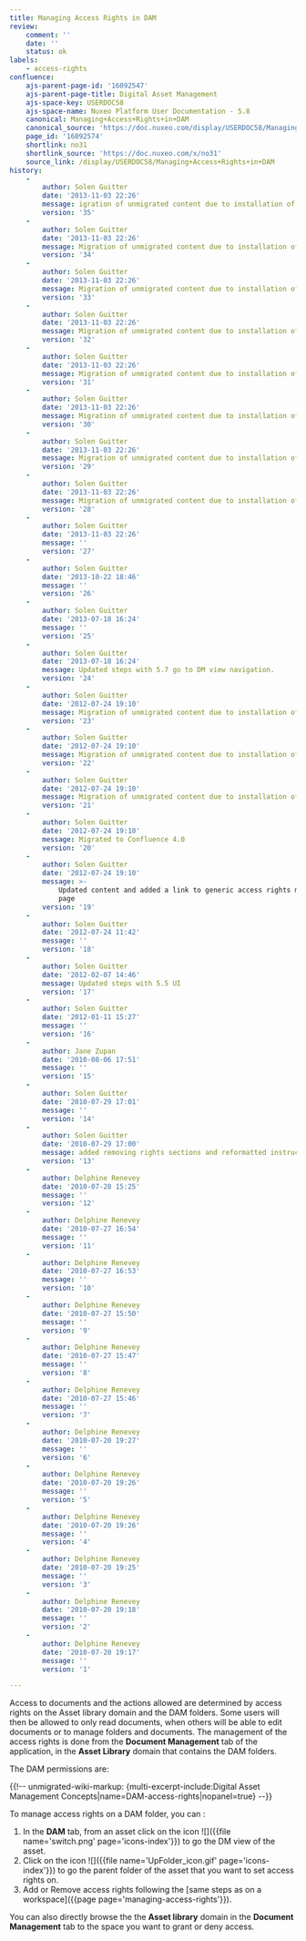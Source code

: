 ```yaml
---
title: Managing Access Rights in DAM
review:
    comment: ''
    date: ''
    status: ok
labels:
    - access-rights
confluence:
    ajs-parent-page-id: '16092547'
    ajs-parent-page-title: Digital Asset Management
    ajs-space-key: USERDOC58
    ajs-space-name: Nuxeo Platform User Documentation - 5.8
    canonical: Managing+Access+Rights+in+DAM
    canonical_source: 'https://doc.nuxeo.com/display/USERDOC58/Managing+Access+Rights+in+DAM'
    page_id: '16092574'
    shortlink: no31
    shortlink_source: 'https://doc.nuxeo.com/x/no31'
    source_link: /display/USERDOC58/Managing+Access+Rights+in+DAM
history:
    - 
        author: Solen Guitter
        date: '2013-11-03 22:26'
        message: igration of unmigrated content due to installation of a new plugi
        version: '35'
    - 
        author: Solen Guitter
        date: '2013-11-03 22:26'
        message: Migration of unmigrated content due to installation of a new plugin
        version: '34'
    - 
        author: Solen Guitter
        date: '2013-11-03 22:26'
        message: Migration of unmigrated content due to installation of a new plugin
        version: '33'
    - 
        author: Solen Guitter
        date: '2013-11-03 22:26'
        message: Migration of unmigrated content due to installation of a new plugin
        version: '32'
    - 
        author: Solen Guitter
        date: '2013-11-03 22:26'
        message: Migration of unmigrated content due to installation of a new plugin
        version: '31'
    - 
        author: Solen Guitter
        date: '2013-11-03 22:26'
        message: Migration of unmigrated content due to installation of a new plugin
        version: '30'
    - 
        author: Solen Guitter
        date: '2013-11-03 22:26'
        message: Migration of unmigrated content due to installation of a new plugin
        version: '29'
    - 
        author: Solen Guitter
        date: '2013-11-03 22:26'
        message: Migration of unmigrated content due to installation of a new plugin
        version: '28'
    - 
        author: Solen Guitter
        date: '2013-11-03 22:26'
        message: ''
        version: '27'
    - 
        author: Solen Guitter
        date: '2013-10-22 18:46'
        message: ''
        version: '26'
    - 
        author: Solen Guitter
        date: '2013-07-18 16:24'
        message: ''
        version: '25'
    - 
        author: Solen Guitter
        date: '2013-07-18 16:24'
        message: Updated steps with 5.7 go to DM view navigation.
        version: '24'
    - 
        author: Solen Guitter
        date: '2012-07-24 19:10'
        message: Migration of unmigrated content due to installation of a new plugin
        version: '23'
    - 
        author: Solen Guitter
        date: '2012-07-24 19:10'
        message: Migration of unmigrated content due to installation of a new plugin
        version: '22'
    - 
        author: Solen Guitter
        date: '2012-07-24 19:10'
        message: Migration of unmigrated content due to installation of a new plugin
        version: '21'
    - 
        author: Solen Guitter
        date: '2012-07-24 19:10'
        message: Migrated to Confluence 4.0
        version: '20'
    - 
        author: Solen Guitter
        date: '2012-07-24 19:10'
        message: >-
            Updated content and added a link to generic access rights management
            page
        version: '19'
    - 
        author: Solen Guitter
        date: '2012-07-24 11:42'
        message: ''
        version: '18'
    - 
        author: Solen Guitter
        date: '2012-02-07 14:46'
        message: Updated steps with 5.5 UI
        version: '17'
    - 
        author: Solen Guitter
        date: '2012-01-11 15:27'
        message: ''
        version: '16'
    - 
        author: Jane Zupan
        date: '2010-08-06 17:51'
        message: ''
        version: '15'
    - 
        author: Solen Guitter
        date: '2010-07-29 17:01'
        message: ''
        version: '14'
    - 
        author: Solen Guitter
        date: '2010-07-29 17:00'
        message: added removing rights sections and reformatted instructions
        version: '13'
    - 
        author: Delphine Renevey
        date: '2010-07-28 15:25'
        message: ''
        version: '12'
    - 
        author: Delphine Renevey
        date: '2010-07-27 16:54'
        message: ''
        version: '11'
    - 
        author: Delphine Renevey
        date: '2010-07-27 16:53'
        message: ''
        version: '10'
    - 
        author: Delphine Renevey
        date: '2010-07-27 15:50'
        message: ''
        version: '9'
    - 
        author: Delphine Renevey
        date: '2010-07-27 15:47'
        message: ''
        version: '8'
    - 
        author: Delphine Renevey
        date: '2010-07-27 15:46'
        message: ''
        version: '7'
    - 
        author: Delphine Renevey
        date: '2010-07-20 19:27'
        message: ''
        version: '6'
    - 
        author: Delphine Renevey
        date: '2010-07-20 19:26'
        message: ''
        version: '5'
    - 
        author: Delphine Renevey
        date: '2010-07-20 19:26'
        message: ''
        version: '4'
    - 
        author: Delphine Renevey
        date: '2010-07-20 19:25'
        message: ''
        version: '3'
    - 
        author: Delphine Renevey
        date: '2010-07-20 19:18'
        message: ''
        version: '2'
    - 
        author: Delphine Renevey
        date: '2010-07-20 19:17'
        message: ''
        version: '1'

---
```

Access to documents and the actions allowed are determined by access rights on the Asset library domain and the DAM folders. Some users will then be allowed to only read documents, when others will be able to edit documents or to manage folders and documents. The management of the access rights is done from the **Document Management** tab of the application, in the **Asset Library** domain that contains the DAM folders.

The DAM permissions are:

{{!-- unmigrated-wiki-markup: {multi-excerpt-include:Digital Asset Management Concepts|name=DAM-access-rights|nopanel=true} --}}

To manage access rights on a DAM folder, you can :

1.  In the **DAM** tab, from an asset click on the icon&nbsp;![]({{file name='switch.png' page='icons-index'}}) to go the DM view of the asset.
2.  Click on the icon ![]({{file name='UpFolder_icon.gif' page='icons-index'}})&nbsp;to go the parent folder of the asset that you want to set access rights on.
3.  Add or Remove access rights following the [same steps as on a workspace]({{page page='managing-access-rights'}}).

You can also directly browse the the **Asset library** domain in the **Document Management** tab to the space you want to grant or deny access.